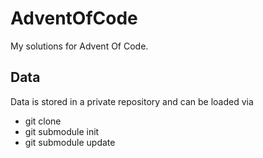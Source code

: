 # AdventOfCode
My solutions for Advent Of Code. 


## Data
Data is stored in a private repository and can be loaded via
* git clone <URL to solutions repo>
* git submodule init
* git submodule update